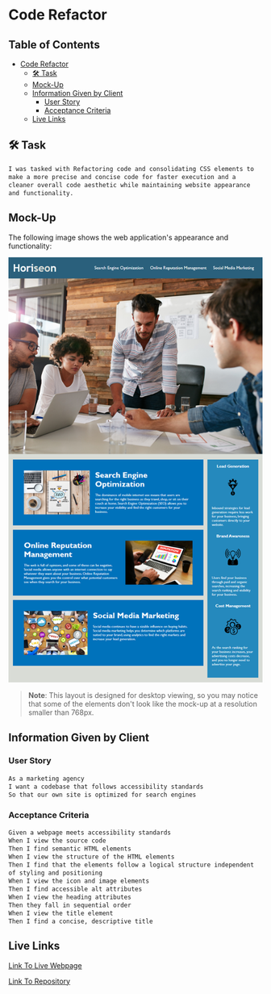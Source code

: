 # Code Refactor
## Table of Contents <!-- omit in toc -->
- [Code Refactor](#code-refactor)
  - [🛠 Task](#-task)
  - [Mock-Up](#mock-up)
  - [Information Given by Client](#information-given-by-client)
    - [User Story](#user-story)
    - [Acceptance Criteria](#acceptance-criteria)
  - [Live Links](#live-links)


## 🛠 Task
```
I was tasked with Refactoring code and consolidating CSS elements to make a more precise and concise code for faster execution and a cleaner overall code aesthetic while maintaining website appearance and functionality. 
```

## Mock-Up

The following image shows the web application's appearance and functionality:

![The Horiseon webpage includes a navigation bar, a header image, and cards with text and images at the bottom of the page.](./assets/images/01-html-css-git-homework-demo.png)

> **Note**: This layout is designed for desktop viewing, so you may notice that some of the elements don't look like the mock-up at a resolution smaller than 768px.

## Information Given by Client

### User Story

```
As a marketing agency
I want a codebase that follows accessibility standards
So that our own site is optimized for search engines
```

### Acceptance Criteria

```
Given a webpage meets accessibility standards
When I view the source code
Then I find semantic HTML elements
When I view the structure of the HTML elements
Then I find that the elements follow a logical structure independent of styling and positioning
When I view the icon and image elements
Then I find accessible alt attributes
When I view the heading attributes
Then they fall in sequential order
When I view the title element
Then I find a concise, descriptive title
```

## Live Links
[Link To Live Webpage](https://thiagorodrigues3.github.io/code-refactor/)

[Link To Repository](https://github.com/ThiagoRodrigues3/code-refactor)